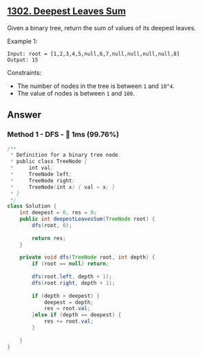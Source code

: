 ## [1302. Deepest Leaves Sum](https://leetcode.com/problems/deepest-leaves-sum/)

Given a binary tree, return the sum of values of its deepest leaves.
 

Example 1:

```
Input: root = [1,2,3,4,5,null,6,7,null,null,null,null,8]
Output: 15
```

Constraints:

- The number of nodes in the tree is between `1` and `10^4`.
- The value of nodes is between `1` and `100`.

## Answer
### Method 1 - DFS - :rocket: 1ms (99.76%)

```java
/**
 * Definition for a binary tree node.
 * public class TreeNode {
 *     int val;
 *     TreeNode left;
 *     TreeNode right;
 *     TreeNode(int x) { val = x; }
 * }
 */
class Solution {
    int deepest = 0, res = 0;
    public int deepestLeavesSum(TreeNode root) {
        dfs(root, 0);
        
        return res;
    }
    
    private void dfs(TreeNode root, int depth) {
        if (root == null) return;
        
        dfs(root.left, depth + 1);
        dfs(root.right, depth + 1);
        
        if (depth > deepest) {
            deepest = depth;
            res = root.val;
        }else if (depth == deepest) {
            res += root.val;
        }
        
    }
}
```
